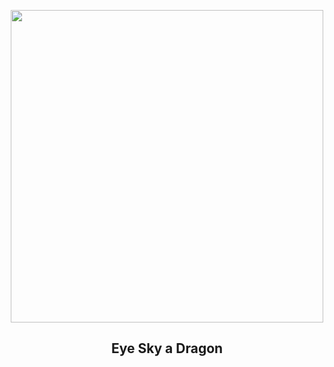 
<p align="center"><img src="https://apod.nasa.gov/apod/image/2507/EyeDragonSky_Komlev_960.jpg" width="500" height="500"></p>
<h2 align="center"> Eye Sky a Dragon </h2>
